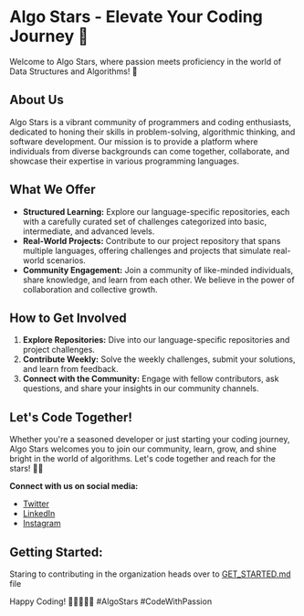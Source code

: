 # Algo Stars - Elevate Your Coding Journey 🚀

Welcome to Algo Stars, where passion meets proficiency in the world of Data Structures and Algorithms! 🌟

## About Us

Algo Stars is a vibrant community of programmers and coding enthusiasts, dedicated to honing their skills in problem-solving, algorithmic thinking, and software development. Our mission is to provide a platform where individuals from diverse backgrounds can come together, collaborate, and showcase their expertise in various programming languages.

## What We Offer

- **Structured Learning:** Explore our language-specific repositories, each with a carefully curated set of challenges categorized into basic, intermediate, and advanced levels.
- **Real-World Projects:** Contribute to our project repository that spans multiple languages, offering challenges and projects that simulate real-world scenarios.
- **Community Engagement:** Join a community of like-minded individuals, share knowledge, and learn from each other. We believe in the power of collaboration and collective growth.

## How to Get Involved

1. **Explore Repositories:** Dive into our language-specific repositories and project challenges.
2. **Contribute Weekly:** Solve the weekly challenges, submit your solutions, and learn from feedback.
3. **Connect with the Community:** Engage with fellow contributors, ask questions, and share your insights in our community channels.

## Let's Code Together!

Whether you're a seasoned developer or just starting your coding journey, Algo Stars welcomes you to join our community, learn, grow, and shine bright in the world of algorithms. Let's code together and reach for the stars! 🌌✨

**Connect with us on social media:**
- [Twitter](#)
- [LinkedIn](#)
- [Instagram](#)

## Getting Started:
Staring to contributing in the organization heads over to [GET_STARTED.md](GET_STARTED.md) file

Happy Coding! 🚀👩‍💻👨‍💻 #AlgoStars #CodeWithPassion